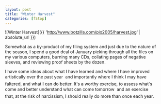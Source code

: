 ```yaml
---
layout: post
title: "Winter Harvest"
categories: [fStop]
---
```



![Winter Harvest]({{ 'http://www.botzilla.com/pix2005/harvest.jpg' | absolute_url }})


Somewhat as a by-product of my filing system and just due to the nature of the season, I spend a good deal of January picking through all the files on my various computers, burning many CDs, collating pages of negative sleeves, and reviewing proof sheets by the dozen.

<!--more-->
I have some ideas about what I have learned and where I have improved artistically over the past year &#151; and importantly where I think I may have faltered, and what I can do better. It's a worthy exercise, to assess what's come and better understand what can come tomorrow &#151; and an exercise that, at the risk of narcissism, I should really do more than once each year.
